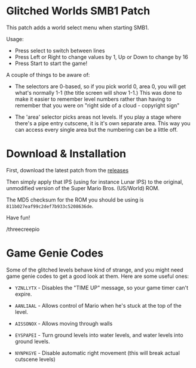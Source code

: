 Glitched Worlds SMB1 Patch
==========================

This patch adds a world select menu when starting SMB1.

Usage:
 - Press select to switch between lines
 - Press Left or Right to change values by 1, Up or Down to change by 16
 - Press Start to start the game!

A couple of things to be aware of:
 - The selectors are 0-based, so if you pick world 0, area 0, you will get what's normally 1-1 (the title screen will show 1-1.) This was done to make it easier to remember level numbers rather than having to remember that you were on "right side of a cloud - copyright sign"
 
 - The 'area' selector picks areas not levels. If you play a stage where there's a pipe entry cutscene, it is it's own separate area. This way you can access every single area but the numbering can be a little off.

Download & Installation
=======================

First, download the latest patch from the [releases](https://github.com/threecreepio/smb2j-glitchedworlds/releases)

Then simply apply that IPS (using for instance Lunar IPS) to the original, unmodified version of the Super Mario Bros. (US/World) ROM. 

The MD5 checksum for the ROM you should be using is `811b027eaf99c2def7b933c5208636de`.

Have fun!

/threecreepio

Game Genie Codes
================

Some of the glitched levels behave kind of strange, and you might need game genie codes to get a good look at them. Here are some useful ones:

- `YZNLLYTX` - Disables the "TIME UP" message, so your game timer can't expire.

- `AANLIAAL` - Allows control of Mario when he's stuck at the top of the level.

- `AISSONOX` - Allows moving through walls

- `EYSPAPEI` - Turn ground levels into water levels, and water levels into ground levels.

- `NYNPKGYE` - Disable automatic right movement (this will break actual cutscene levels)
